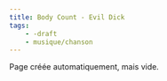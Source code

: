 ```yaml
---
title: Body Count - Evil Dick
tags:
    - -draft
    - musique/chanson
---
```


Page créée automatiquement, mais vide.
